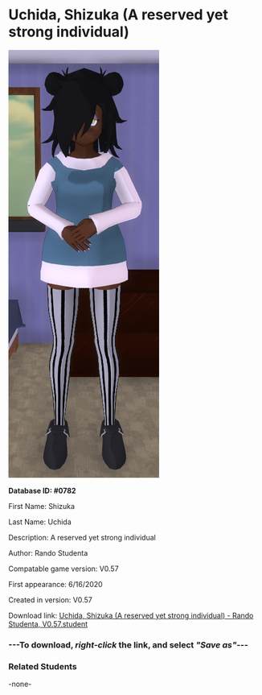 # Uchida, Shizuka (A reserved yet strong individual)

<img src="../../Files/Images/Uchida, Shizuka (A reserved yet strong individual).png" title="Uchida, Shizuka (A reserved yet strong individual) - Rando Studenta, V0.57">

**Database ID: #0782**

First Name: Shizuka

Last Name: Uchida

Description: A reserved yet strong individual

Author: Rando Studenta

Compatable game version: V0.57

First appearance: 6/16/2020

Created in version: V0.57

Download link: <a href="https://raw.githubusercontent.com/Arbiter1223/Daigaku-Gurashi-Custom-Students/master/Files/Student%20Files/Uchida%2C%20Shizuka%20(A%20reserved%20yet%20strong%20individual)%20-%20Rando%20Studenta%2C%20V0.57.student">Uchida, Shizuka (A reserved yet strong individual) - Rando Studenta, V0.57.student</a>

### ---**To download, _right-click_ the link, and select _"Save as"_**---

### Related Students

-none-
